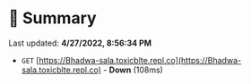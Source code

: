 # 📖 Summary
Last updated: **4/27/2022, 8:56:34 PM**

- `GET` [https://Bhadwa-sala.toxicblte.repl.co](https://Bhadwa-sala.toxicblte.repl.co) - **Down** (108ms)
